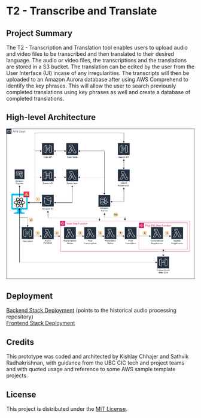 # T2 - Transcribe and Translate

## Project Summary

The T2 - Transcription and Translation tool enables users to upload audio and video files to be transcribed and then translated to their desired language. The audio or video files, the transcriptions and the translations are stored in a S3 bucket. The translation can be edited by the user from the User Interface (UI) incase of any irregularities. The transcripts will then be uploaded to an Amazon Aurora database after using AWS Comprehend to identify the key phrases. This will allow the user to search previously completed translations using key phrases as well and create a database of completed translations.

## High-level Architecture

![alt text](docs/T2-Transcribe-And-Translate-AWS-diagram.png)


## Deployment

[Backend Stack Deployment](/docs/backend-README.md) (points to the historical audio processing repository)\
[Frontend Stack Deployment](/docs/frontend-README.md)

## Credits
This prototype was coded and architected by Kishlay Chhajer and Sathvik Radhakrishnan, with guidance from the UBC CIC tech and project teams and with quoted usage and reference to some AWS sample template projects.

## License
This project is distributed under the [MIT License](./LICENSE).
